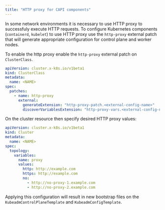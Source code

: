 ```yaml
---
title: "HTTP proxy for CAPI components"
---
```


In some network environments it is necessary to use HTTP proxy to successfuly execute HTTP requests.
To configure Kubernetes components (`containerd`, `kubelet`) to use HTTP proxy use the `http-proxy`
external patch that will generate appropriate configuration for control plane and worker nodes.

To enable the http proxy enable the `http-proxy` external patch on `ClusterClass`.

```yaml
apiVersion: cluster.x-k8s.io/v1beta1
kind: ClusterClass
metadata:
  name: <NAME>
spec:
  patches:
    - name: http-proxy
      external:
        generateExtension: "http-proxy-patch.<external-config-name>"
        discoverVariablesExtension: "http-proxy-vars.<external-config-name>"
```

On the cluster resource then specify desired HTTP proxy values:

```yaml
apiVersion: cluster.x-k8s.io/v1beta1
kind: Cluster
metadata:
  name: <NAME>
spec:
  topology:
    variables:
      name: proxy
      values:
        http: http://example.com
        https: http://example.com
        no:
          - http://no-proxy-1.example.com
          - http://no-proxy-2.example.com
```

Applying this configuration will result in new bootstrap files on the `KubeadmControlPlaneTemplate`
and `KubeadmConfigTemplate`.
